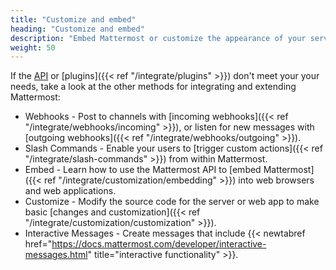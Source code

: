 ```yaml
---
title: "Customize and embed"
heading: "Customize and embed"
description: "Embed Mattermost or customize the appearance of your server"
weight: 50
---
```


If the [API](https://api.mattermost.com) or [plugins]({{< ref "/integrate/plugins" >}}) don't meet your your needs, take a look at the other methods for integrating and extending Mattermost:

* Webhooks - Post to channels with [incoming webhooks]({{< ref "/integrate/webhooks/incoming" >}}), or listen for new messages with [outgoing webhooks]({{< ref "/integrate/webhooks/outgoing" >}}).
* Slash Commands - Enable your users to [trigger custom actions]({{< ref "/integrate/slash-commands" >}}) from within Mattermost.
* Embed - Learn how to use the Mattermost API to [embed Mattermost]({{< ref "/integrate/customization/embedding" >}}) into web browsers and web applications.
* Customize - Modify the source code for the server or web app to make basic [changes and customization]({{< ref "/integrate/customization/customization" >}}).
* Interactive Messages - Create messages that include {{< newtabref href="https://docs.mattermost.com/developer/interactive-messages.html" title="interactive functionality" >}}.
